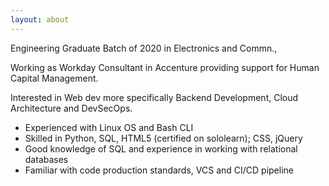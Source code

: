 ```yaml
---
layout: about
---
```

Engineering Graduate Batch of 2020 in Electronics and Commn.,

Working as Workday Consultant in Accenture providing support for Human Capital Management.

Interested in Web dev more specifically Backend Development, Cloud Architecture and DevSecOps.

- Experienced with Linux OS and Bash CLI
- Skilled in Python, SQL, HTML5 (certified on sololearn); CSS, jQuery 
- Good knowledge of SQL and experience in working with relational databases
- Familiar with code production standards, VCS and CI/CD pipeline
